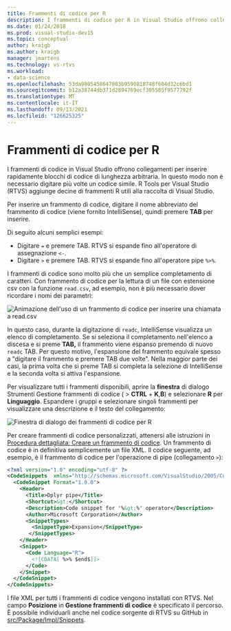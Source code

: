 ```yaml
---
title: Frammenti di codice per R
description: I frammenti di codice per R in Visual Studio offrono collegamenti per inserire rapidamente blocchi di codice di lunghezza arbitraria. In questo modo non è necessario digitare più volte codice simile.
ms.date: 01/24/2018
ms.prod: visual-studio-dev15
ms.topic: conceptual
author: kraigb
ms.author: kraigb
manager: jmartens
ms.technology: vs-rtvs
ms.workload:
- data-science
ms.openlocfilehash: 53da9805458647803b9590818748f604d32c6bd1
ms.sourcegitcommit: b12a38744db371d2894769ecf305585f9577792f
ms.translationtype: MT
ms.contentlocale: it-IT
ms.lasthandoff: 09/13/2021
ms.locfileid: "126625325"
---
```

# <a name="code-snippets-for-r"></a>Frammenti di codice per R

I frammenti di codice in Visual Studio offrono collegamenti per inserire rapidamente blocchi di codice di lunghezza arbitraria. In questo modo non è necessario digitare più volte un codice simile. R Tools per Visual Studio (RTVS) aggiunge decine di frammenti R utili alla raccolta di Visual Studio.

Per inserire un frammento di codice, digitare il nome abbreviato del frammento di codice (viene fornito IntelliSense), quindi premere **TAB** per inserire.

Di seguito alcuni semplici esempi:

- Digitare `=` e premere TAB. RTVS si espande fino all'operatore di assegnazione `<-`.
- Digitare `>` e premere TAB. RTVS si espande fino all'operatore pipe `%>%`.

I frammenti di codice sono molto più che un semplice completamento di caratteri. Con frammento di codice per la lettura di un file con estensione csv con la funzione `read.csv`, ad esempio, non è più necessario dover ricordare i nomi dei parametri:

![Animazione dell'uso di un frammento di codice per inserire una chiamata a read.csv](media/code-snippet-expansion.gif)

In questo caso, durante la digitazione di `readc`, IntelliSense visualizza un elenco di completamento. Se si seleziona il completamento nell'elenco a discesa e si preme **TAB,** il frammento viene espanso premendo di nuovo `readc` TAB.  Per questo motivo, l'espansione del frammento equivale spesso a "digitare il frammento e premere TAB due volte". Nella maggior parte dei casi, la prima volta che si preme TAB si completa la selezione di IntelliSense e la seconda volta si attiva l'espansione.

Per visualizzare tutti i frammenti disponibili, aprire la **finestra** di dialogo Strumenti Gestione frammenti di codice (  >   **CTRL** + **K**,**B**) e selezionare **R** per **Linguaggio**. Espandere i gruppi e selezionare singoli frammenti per visualizzare una descrizione e il testo del collegamento:

![Finestra di dialogo dei frammenti di codice per R](media/code-snippet-dialog.png)

Per creare frammenti di codice personalizzati, attenersi alle istruzioni in [Procedura dettagliata: Creare un frammento di codice](../ide/walkthrough-creating-a-code-snippet.md). Un frammento di codice è in definitiva semplicemente un file XML. Il codice seguente, ad esempio, è il frammento di codice per l'operazione di pipe (collegamento `>`):

```xml
<?xml version="1.0" encoding="utf-8" ?>
<CodeSnippets  xmlns="http://schemas.microsoft.com/VisualStudio/2005/CodeSnippet">
  <CodeSnippet Format="1.0.0">
    <Header>
      <Title>Dplyr pipe</Title>
      <Shortcut>&gt;</Shortcut>
      <Description>Code snippet for '%&gt;%' operator</Description>
      <Author>Microsoft Corporation</Author>
      <SnippetTypes>
        <SnippetType>Expansion</SnippetType>
       </SnippetTypes>
    </Header>
    <Snippet>
      <Code Language="R">
        <![CDATA[ %>% $end$]]>
      </Code>
    </Snippet>
  </CodeSnippet>
</CodeSnippets>
```

I file XML per tutti i frammenti di codice vengono installati con RTVS. Nel campo **Posizione** in **Gestione frammenti di codice** è specificato il percorso. È possibile individuarli anche nel codice sorgente di RTVS su GitHub in [src/Package/Impl/Snippets](https://github.com/Microsoft/RTVS/tree/master/src/Package/Impl/Snippets).
